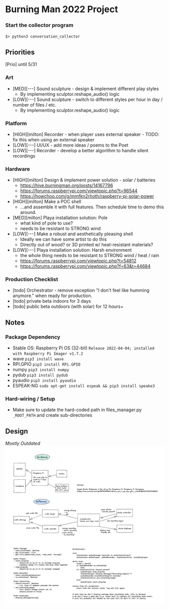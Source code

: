 # Burning Man 2022 Project

### Start the collector program
`$> python3 conversation_collector`

## Priorities
[Prio] until 5/31

### Art
- [MED][---] Sound sculpture - design & implement different play styles
  - By implementing sculptor.reshape_audio() logic
- [LOW][---] Sound sculpture - switch to different styles per hour in day / number of files / etc.
  - By implementing sculptor.reshape_audio() logic
### Platform
- [HIGH][milton] Recorder - when player uses external speaker - TODO: fix this when using an external speaker
- [LOW][---] UI/UX - add more ideas / poems to the Poet
- [LOW][---] Recorder - develop a better algorithm to handle silent recordings
### Hardware
- [HIGH][milton] Design & implement power solution - solar / batteries
  - https://hive.burningman.org/posts/14167796
  - https://forums.raspberrypi.com/viewtopic.php?t=96544
  - https://howchoo.com/g/mmfkn2rhoth/raspberry-pi-solar-power
- [HIGH][milton] Make a POC shell
  - ...and assemble it with full features. Then schedule time to demo this around.
- [MED][milton] Playa installation solution: Pole
  - what kind of pole to use?
  - needs to be resistant to STRONG wind
- [LOW][---] Make a robust and aesthetically pleasing shell
  - Ideally we can have some artist to do this
  - Directly out of wood? or 3D printed w/ heat-resistant materials?
- [LOW][---] Playa installation solution: Harsh environment
  - the whole thing needs to be resistant to STRONG wind / heat / rain
  - https://forums.raspberrypi.com/viewtopic.php?t=54812
  - https://forums.raspberrypi.com/viewtopic.php?f=63&t=44684
### Production Checklist
- [todo] Orchestrator - remove exception "I don't feel like humming anymore." when ready for production.
- [todo] private beta indoors for 3 days
- [todo] public beta outdoors (with solar) for 12 hours+

## Notes

### Package Dependency 
- Stable OS: Raspberry Pi OS (32-bit) `Release 2022-04-04; installed with Raspberry Pi Imager v1.7.2`
- wave `pip3 install wave`
- RPI.GPIO `pip3 install RPi.GPIO`
- numpy `pip3 install numpy`
- pydub `pip3 install pydub`
- pyaudio `pip3 install pyaudio`
- ESPEAK-NG `sudo apt-get install espeak && pip3 install speake3`

### Hard-wiring / Setup
- Make sure to update the hard-coded path in files_manager.py `_ROOT_PATH` and create sub-directories

## Design
*Mostly Outdated*
![design_diagram](./design/design.png)
